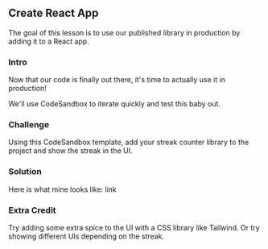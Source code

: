 ## Create React App

The goal of this lesson is to use our published library in production by adding it to a React app.

### Intro

Now that our code is finally out there, it's time to actually use it in production!

We'll use CodeSandbox to iterate quickly and test this baby out.

### Challenge

Using this CodeSandbox template, add your streak counter library to the project and show the streak in the UI.

### Solution

Here is what mine looks like: link

### Extra Credit

Try adding some extra spice to the UI with a CSS library like Tailwind. Or try showing different UIs depending on the streak.
